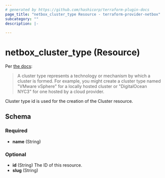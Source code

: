 ```yaml
---
# generated by https://github.com/hashicorp/terraform-plugin-docs
page_title: "netbox_cluster_type Resource - terraform-provider-netbox"
subcategory: ""
description: |-
  
---
```


# netbox_cluster_type (Resource)

Per [the docs](https://netbox.readthedocs.io/en/stable/models/virtualization/clustertype/):

> A cluster type represents a technology or mechanism by which a cluster is formed. For example, you might create a cluster type named "VMware vSphere" for a locally hosted cluster or "DigitalOcean NYC3" for one hosted by a cloud provider.

Cluster type id is used for the creation of the Cluster resource.

<!-- schema generated by tfplugindocs -->
## Schema

### Required

- **name** (String)

### Optional

- **id** (String) The ID of this resource.
- **slug** (String)



